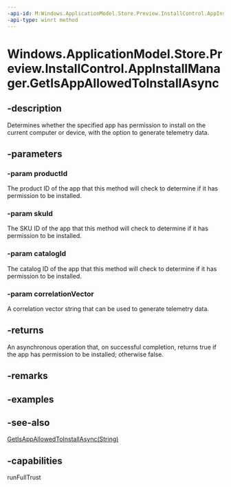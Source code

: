 ```yaml
---
-api-id: M:Windows.ApplicationModel.Store.Preview.InstallControl.AppInstallManager.GetIsAppAllowedToInstallAsync(System.String,System.String,System.String,System.String)
-api-type: winrt method
---
```


<!-- Method syntax
public Windows.Foundation.IAsyncOperation<bool> GetIsAppAllowedToInstallAsync(System.String productId, System.String skuId, System.String catalogId, System.String correlationVector)
-->

# Windows.ApplicationModel.Store.Preview.InstallControl.AppInstallManager.GetIsAppAllowedToInstallAsync

## -description
Determines whether the specified app has permission to install on the current computer or device, with the option to generate telemetry data.

## -parameters
### -param productId
The product ID of the app that this method will check to determine if it has permission to be installed.

### -param skuId
The SKU ID of the app that this method will check to determine if it has permission to be installed.

### -param catalogId
The catalog ID of the app that this method will check to determine if it has permission to be installed.

### -param correlationVector
A correlation vector string that can be used to generate telemetry data.

## -returns
An asynchronous operation that, on successful completion, returns true if the app has permission to be installed; otherwise false.

## -remarks

## -examples

## -see-also
[GetIsAppAllowedToInstallAsync(String)](appinstallmanager_getisappallowedtoinstallasync_714292356.md)
## -capabilities
runFullTrust
